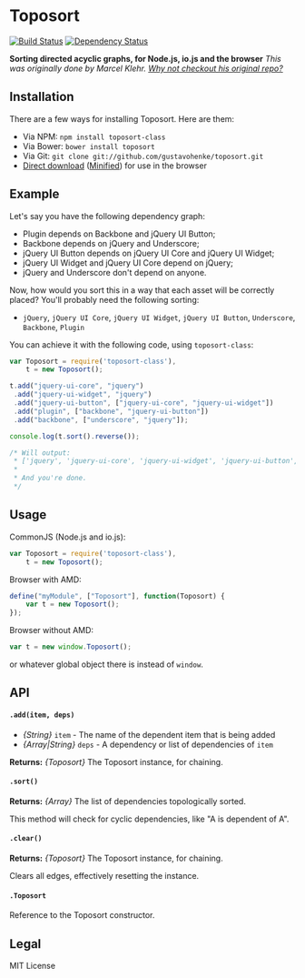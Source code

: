 # Toposort

[![Build Status](http://img.shields.io/travis/gustavohenke/toposort.svg?branch=master&style=flat)](https://travis-ci.org/gustavohenke/toposort)
[![Dependency Status](http://img.shields.io/gemnasium/gustavohenke/toposort.png?style=flat)](https://gemnasium.com/gustavohenke/toposort)

__Sorting directed acyclic graphs, for Node.js, io.js and the browser__
_This was originally done by Marcel
Klehr. [Why not checkout his original repo?](https://github.com/marcelklehr/toposort)_

## Installation

There are a few ways for installing Toposort. Here are them:

* Via NPM: `npm install toposort-class`
* Via Bower: `bower install toposort`
* Via Git: `git clone git://github.com/gustavohenke/toposort.git`
* [Direct download](https://raw.githubusercontent.com/gustavohenke/toposort/master/build/toposort.js) ([Minified](https://raw.githubusercontent.com/gustavohenke/toposort/master/build/toposort.min.js))
  for use in the browser

## Example

Let's say you have the following dependency graph:

* Plugin depends on Backbone and jQuery UI Button;
* Backbone depends on jQuery and Underscore;
* jQuery UI Button depends on jQuery UI Core and jQuery UI Widget;
* jQuery UI Widget and jQuery UI Core depend on jQuery;
* jQuery and Underscore don't depend on anyone.

Now, how would you sort this in a way that each asset will be correctly placed? You'll probably need the following
sorting:

* `jQuery`, `jQuery UI Core`, `jQuery UI Widget`, `jQuery UI Button`, `Underscore`, `Backbone`, `Plugin`

You can achieve it with the following code, using `toposort-class`:

```javascript
var Toposort = require('toposort-class'),
	t = new Toposort();

t.add("jquery-ui-core", "jquery")
 .add("jquery-ui-widget", "jquery")
 .add("jquery-ui-button", ["jquery-ui-core", "jquery-ui-widget"])
 .add("plugin", ["backbone", "jquery-ui-button"])
 .add("backbone", ["underscore", "jquery"]);

console.log(t.sort().reverse());

/* Will output:
 * ['jquery', 'jquery-ui-core', 'jquery-ui-widget', 'jquery-ui-button', 'underscore', 'backbone', 'plugin']
 *
 * And you're done.
 */
```

## Usage

CommonJS (Node.js and io.js):

```javascript
var Toposort = require('toposort-class'),
	t = new Toposort();
```

Browser with AMD:

```javascript
define("myModule", ["Toposort"], function(Toposort) {
    var t = new Toposort();
});
```

Browser without AMD:

```javascript
var t = new window.Toposort();
```

or whatever global object there is instead of `window`.

## API

#### `.add(item, deps)`

* _{String}_ `item` - The name of the dependent item that is being added
* _{Array|String}_ `deps` - A dependency or list of dependencies of `item`

__Returns:__ _{Toposort}_ The Toposort instance, for chaining.

#### `.sort()`

__Returns:__ _{Array}_ The list of dependencies topologically sorted.

This method will check for cyclic dependencies, like "A is dependent of A".

#### `.clear()`

__Returns:__ _{Toposort}_ The Toposort instance, for chaining.

Clears all edges, effectively resetting the instance.

#### `.Toposort`

Reference to the Toposort constructor.

## Legal

MIT License
